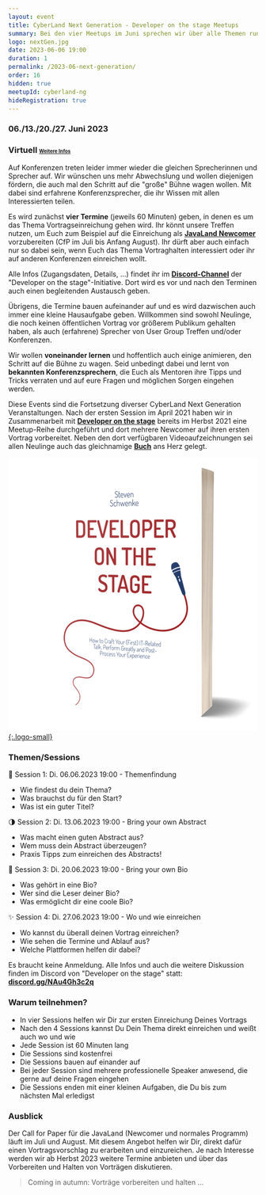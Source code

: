 ```yaml
---
layout: event
title: CyberLand Next Generation - Developer on the stage Meetups
summary: Bei den vier Meetups im Juni sprechen wir über alle Themen rund das Einreichen von Vorträgen auf Konferenzen.
logo: nextGen.jpg
date: 2023-06-06 19:00
duration: 1
permalink: /2023-06-next-generation/
order: 16
hidden: true
meetupId: cyberland-ng
hideRegistration: true
---
```


### <i class="fas fa-lg fa-calendar"></i> 06./13./20./27. Juni 2023

### <i class="fas fa-lg fa-globe"></i> Virtuell <span style="font-size: 0.6em;">[<i class="fas fa-lg fa-link"></i> Weitere Infos](#-wichtige-informationen)</span>

Auf Konferenzen treten leider immer wieder die gleichen Sprecherinnen und Sprecher auf. Wir wünschen uns mehr Abwechslung und wollen diejenigen fördern, die auch mal den Schritt auf die "große" Bühne wagen wollen. Mit dabei sind erfahrene Konferenzsprecher, die ihr Wissen mit allen Interessierten teilen. 

Es wird zunächst __vier Termine__ (jeweils 60 Minuten) geben, in denen es um das Thema Vortragseinreichung gehen wird. Ihr könnt unsere Treffen nutzen, um Euch zum Beispiel auf die Einreichung als __[JavaLand Newcomer](https://www.javaland.eu/)__ vorzubereiten (CfP im Juli bis Anfang August). Ihr dürft aber auch einfach nur so dabei sein, wenn Euch das Thema Vortraghalten interessiert oder ihr auf anderen Konferenzen einreichen wollt.

Alle Infos (Zugangsdaten, Details, ...) findet ihr im __[Discord-Channel](https://discord.gg/NAu4Gh3c2q)__ der "Developer on the stage"-Initiative. Dort wird es vor und nach den Terminen auch einen begleitenden Austausch geben.

Übrigens, die Termine bauen aufeinander auf und es wird dazwischen auch immer eine kleine Hausaufgabe geben. Willkommen sind sowohl Neulinge, die noch keinen öffentlichen Vortrag vor größerem Publikum gehalten haben, als auch (erfahrene) Sprecher von User Group Treffen und/oder Konferenzen. 

Wir wollen __voneinander lernen__ und hoffentlich auch einige animieren, den Schritt auf die Bühne zu wagen. Seid unbedingt dabei und lernt von __bekannten Konferenzsprechern__, die Euch als Mentoren ihre Tipps und Tricks verraten und auf eure Fragen und möglichen Sorgen eingehen werden.

Diese Events sind die Fortsetzung diverser CyberLand Next Generation Veranstaltungen. Nach der ersten Session im April 2021 haben wir in Zusammenarbeit mit __[Developer on the stage](https://developeronthestage.com/#additional)__ bereits im Herbst 2021 eine Meetup-Reihe durchgeführt und dort mehrere Newcomer auf ihren ersten Vortrag vorbereitet. Neben den dort verfügbaren Videoaufzeichnungen sei allen Neulinge auch das gleichnamige __[Buch](https://www.amazon.com/-/en/dp/B096DTGWJN/)__ ans Herz gelegt.

[![Developer on the stage - Buch](/assets/images/dots-book.png){:.logo-small}](https://www.amazon.com/-/en/dp/B096DTGWJN/)

### Themen/Sessions  

🚀  Session 1: Di. 06.06.2023 19:00 - Themenfindung
- Wie findest du dein Thema?
- Was brauchst du für den Start?
- Was ist ein guter Titel?

🌗  Session 2: Di. 13.06.2023 19:00 - Bring your own Abstract
- Was macht einen guten Abstract aus?
- Wem muss dein Abstract überzeugen?
- Praxis Tipps zum einreichen des Abstracts!

🌝 Session 3:  Di. 20.06.2023 19:00 - Bring your own Bio
- Was gehört in eine Bio?
- Wer sind die Leser deiner Bio?
- Was ermöglicht dir eine coole Bio?

✨ Session 4: Di. 27.06.2023 19:00 - Wo und wie einreichen
- Wo kannst du überall deinen Vortrag einreichen?
- Wie sehen die Termine und Ablauf aus?
- Welche Plattformen helfen dir dabei?

Es braucht keine Anmeldung. Alle Infos und auch die weitere Diskussion finden im Discord von "Developer on the stage" statt: __[discord.gg/NAu4Gh3c2q](https://discord.gg/NAu4Gh3c2q)__

### Warum teilnehmen?

- In vier Sessions helfen wir Dir zur ersten Einreichung Deines Vortrags
- Nach den 4 Sessions kannst Du Dein Thema direkt einreichen und weißt auch wo und wie
- Jede Session ist 60 Minuten lang
- Die Sessions sind kostenfrei
- Die Sessions bauen auf einander auf
- Bei jeder Session sind mehrere professionelle Speaker anwesend, die gerne auf deine Fragen eingehen
- Die Sessions enden mit einer kleinen Aufgaben, die Du bis zum nächsten Mal erledigst

### Ausblick

Der Call for Paper für die JavaLand (Newcomer und normales Programm) läuft im Juli und August. Mit diesem Angebot helfen wir Dir, direkt dafür einen Vortragsvorschlag zu erarbeiten und einzureichen. Je nach Interesse werden wir ab Herbst 2023 weitere Termine anbieten und über das Vorbereiten und Halten von Vorträgen diskutieren.

> Coming in autumn: Vorträge vorbereiten und halten ...
